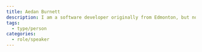 ```yaml
---
title: Aedan Burnett
description: I am a software developer originally from Edmonton, but now firmly at home in Toronto. I love to snowboard, play volleyball and hopefully one day afford a home.
tags:
  - type/person
categories:
  - role/speaker
---
```

